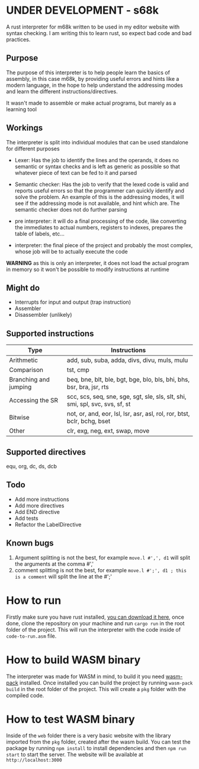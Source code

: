 # UNDER DEVELOPMENT - s68k
A rust interpreter for m68k written to be used in my editor website with syntax checking.
I am writing this to learn rust, so expect bad code and bad practices.

## Purpose
The purpose of this interpreter is to help people learn the basics of assembly, in this case m68k, by providing useful errors and hints like a modern language, in the hope to help understand the addressing modes and learn the different instructions/directives.

It wasn't made to assemble or make actual programs, but marely as a learning tool

## Workings
The interpreter is split into individual modules that can be used standalone for different purposes
- Lexer: Has the job to identify the lines and the operands, it does no semantic or syntax checks and is left as generic as possible so that whatever piece of text can be fed to it and parsed

- Semantic checker: Has the job to verify that the lexed code is valid and reports useful errors so that the programmer can quickly identify and solve the problem. An example of this is the addressing modes, it will see if the addressing mode is not available, and hint which are. The semantic checker does not do further parsing

- pre interpreter: it will do a final processing of the code, like converting the immediates to actual numbers, registers to indexes, prepares the table of labels, etc... 

- interpreter: the final piece of the project and probably the most complex, whose job will be to actually execute the code

**WARNING** as this is only an interpreter, it does not load the actual program in memory so it won't be possible to modify instructions at runtime

## Might do
- Interrupts for input and output (trap instruction)
- Assembler
- Disassembler (unlikely)

## Supported instructions
| Type                   |  Instructions                                                                    |
|------------------------|----------------------------------------------------------------------------------|
| Arithmetic             | add, sub, suba, adda, divs, divu, muls, mulu                                     |
| Comparison             | tst, cmp                                                                         |
| Branching and jumping  | beq, bne, blt, ble, bgt, bge, blo, bls, bhi, bhs, bsr, bra, jsr, rts             |
| Accessing the SR       | scc, scs, seq, sne, sge, sgt, sle, sls, slt, shi, smi, spl, svc, svs, sf, st     |
| Bitwise                | not, or, and, eor, lsl, lsr, asr, asl, rol, ror, btst, bclr, bchg, bset          |
| Other                  | clr, exg, neg, ext, swap, move                                                   |


## Supported directives
equ, org, dc, ds, dcb

## Todo
- Add more instructions
- Add more directives
- Add END directive
- Add tests
- Refactor the LabelDirective 

## Known bugs
1. Argument splitting is not the best, for example `move.l #',', d1` will split the arguments at the comma #','
2. comment splitting is not the best, for example `move.l #';', d1 ; this is a comment` will split the line at the #';'

# How to run
Firstly make sure you have rust installed, [you can download it here](https://www.rust-lang.org/tools/install), once done, clone the repository on your machine and run `cargo run` in the root folder of the project. This will run the interpreter with the code inside of `code-to-run.asm` file.

# How to build WASM binary
The interpreter was made for WASM in mind, to build it you need [wasm-pack](https://rustwasm.github.io/wasm-pack/installer/) installed.
Once installed you can build the project by running `wasm-pack build` in the root folder of the project. This will create a `pkg` folder with the compiled code.

# How to test WASM binary
Inside of the `web` folder there is a very basic website with the library imported from the `pkg` folder, created after the wasm build. You can test the package by running `npm install` to install dependencies and then `npm run start` to start the server. The website will be available at `http://localhost:3000`